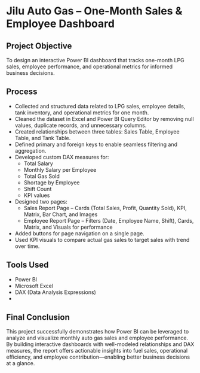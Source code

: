# Jilu Auto Gas – One-Month Sales & Employee Dashboard
## Project Objective
To design an interactive Power BI dashboard that tracks one-month LPG sales, employee performance, and operational metrics for informed business decisions.

## Process  
- Collected and structured data related to LPG sales, employee details, tank inventory, and operational metrics for one month.  
- Cleaned the dataset in Excel and Power BI Query Editor by removing null values, duplicate records, and unnecessary columns.  
- Created relationships between three tables: Sales Table, Employee Table, and Tank Table.  
- Defined primary and foreign keys to enable seamless filtering and aggregation.  
- Developed custom DAX measures for:  
  - Total Salary  
  - Monthly Salary per Employee  
  - Total Gas Sold  
  - Shortage by Employee  
  - Shift Count  
  - KPI values  
- Designed two pages:  
  - Sales Report Page – Cards (Total Sales, Profit, Quantity Sold), KPI, Matrix, Bar Chart, and Images  
  - Employee Report Page – Filters (Date, Employee Name, Shift), Cards, Matrix, and Visuals for performance  
- Added buttons for page navigation on a single page.  
- Used KPI visuals to compare actual gas sales to target sales with trend over time.  

## Tools Used
 - Power BI  
 - Microsoft Excel  
 - DAX (Data Analysis Expressions)
 - 
## Final Conclusion
This project successfully demonstrates how Power BI can be leveraged to analyze and visualize monthly auto gas sales and employee performance. By building interactive dashboards with well-modeled relationships and DAX measures, the report offers actionable insights into fuel sales, operational efficiency, and employee contribution—enabling better business decisions at a glance.
